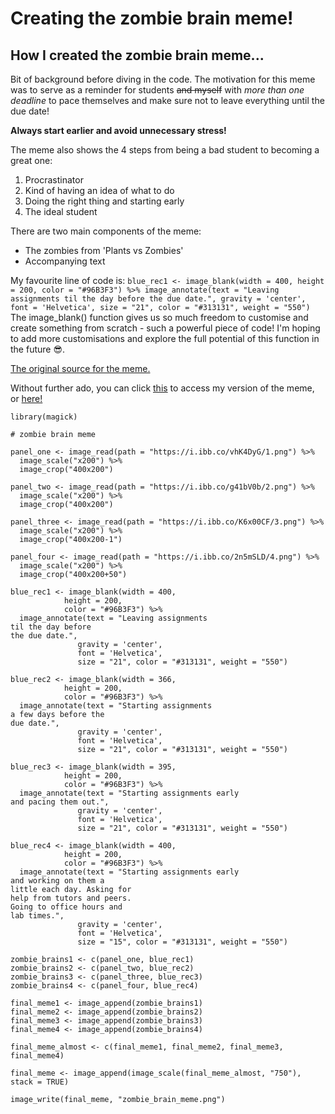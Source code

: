 # Creating the zombie brain meme!
## How I created the zombie brain meme...

Bit of background before diving in the code.
The motivation for this meme was to serve as a reminder for students ~~and myself~~ with *more than one deadline* to pace themselves and make sure not to leave everything until the due date!

**Always start earlier and avoid unnecessary stress!**

The meme also shows the 4 steps from being a bad student to becoming a great one:
1. Procrastinator
2. Kind of having an idea of what to do
3. Doing the right thing and starting early
4. The ideal student

There are two main components of the meme:
- The zombies from 'Plants vs Zombies'
- Accompanying text

My favourite line of code is: 
`
blue_rec1 <- image_blank(width = 400,
            height = 200,
            color = "#96B3F3") %>%
  image_annotate(text = "Leaving assignments
til the day before
the due date.",
               gravity = 'center',
               font = 'Helvetica',
               size = "21", color = "#313131", weight = "550")
`
The image_blank() function gives us so much freedom to customise and create something from scratch - such a powerful piece of code! I'm hoping to add more customisations and explore the full potential of this function in the future 😎.

[The original source for the meme.](https://i.redd.it/lsxawxwo3ln31.png)

Without further ado, you can click [this](https://i.ibb.co/mzNy7Fk/zombie-brain-meme.png) to access my version of the meme, or [here!](https://github.com/harrysahn/STATS220/blob/main/zombie_brain_meme.png)

```{r}
library(magick)

# zombie brain meme

panel_one <- image_read(path = "https://i.ibb.co/vhK4DyG/1.png") %>%
  image_scale("x200") %>%
  image_crop("400x200")

panel_two <- image_read(path = "https://i.ibb.co/g41bV0b/2.png") %>%
  image_scale("x200") %>%
  image_crop("400x200") 

panel_three <- image_read(path = "https://i.ibb.co/K6x00CF/3.png") %>%
  image_scale("x200") %>%
  image_crop("400x200-1")

panel_four <- image_read(path = "https://i.ibb.co/2n5mSLD/4.png") %>%
  image_scale("x200") %>%
  image_crop("400x200+50")

blue_rec1 <- image_blank(width = 400,
            height = 200,
            color = "#96B3F3") %>%
  image_annotate(text = "Leaving assignments
til the day before
the due date.",
               gravity = 'center',
               font = 'Helvetica',
               size = "21", color = "#313131", weight = "550")

blue_rec2 <- image_blank(width = 366,
            height = 200,
            color = "#96B3F3") %>%
  image_annotate(text = "Starting assignments
a few days before the 
due date.",
               gravity = 'center',
               font = 'Helvetica',
               size = "21", color = "#313131", weight = "550")

blue_rec3 <- image_blank(width = 395,
            height = 200,
            color = "#96B3F3") %>% 
  image_annotate(text = "Starting assignments early
and pacing them out.",
               gravity = 'center',
               font = 'Helvetica',
               size = "21", color = "#313131", weight = "550")

blue_rec4 <- image_blank(width = 400,
            height = 200,
            color = "#96B3F3") %>%
  image_annotate(text = "Starting assignments early
and working on them a 
little each day. Asking for
help from tutors and peers.
Going to office hours and
lab times.",
               gravity = 'center',
               font = 'Helvetica',
               size = "15", color = "#313131", weight = "550")

zombie_brains1 <- c(panel_one, blue_rec1)
zombie_brains2 <- c(panel_two, blue_rec2)
zombie_brains3 <- c(panel_three, blue_rec3)
zombie_brains4 <- c(panel_four, blue_rec4)

final_meme1 <- image_append(zombie_brains1)
final_meme2 <- image_append(zombie_brains2)
final_meme3 <- image_append(zombie_brains3)
final_meme4 <- image_append(zombie_brains4)

final_meme_almost <- c(final_meme1, final_meme2, final_meme3, final_meme4)

final_meme <- image_append(image_scale(final_meme_almost, "750"), stack = TRUE)

image_write(final_meme, "zombie_brain_meme.png")
```

